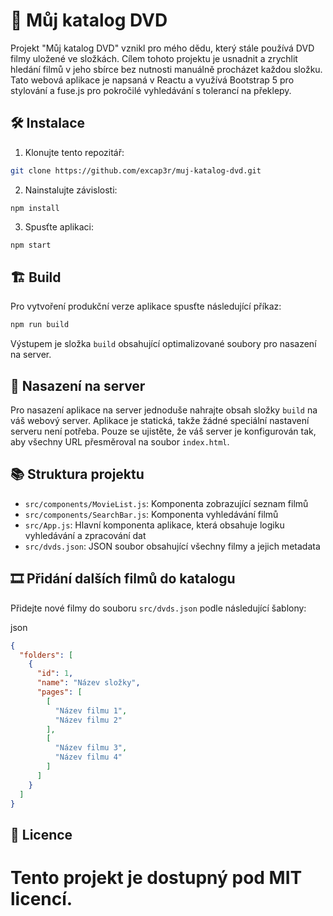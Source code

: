 📀 Můj katalog DVD
==================

Projekt "Můj katalog DVD" vznikl pro mého dědu, který stále používá DVD filmy uložené ve složkách. Cílem tohoto projektu je usnadnit a zrychlit hledání filmů v jeho sbírce bez nutnosti manuálně procházet každou složku. Tato webová aplikace je napsaná v Reactu a využívá Bootstrap 5 pro stylování a fuse.js pro pokročilé vyhledávání s tolerancí na překlepy.

🛠️ Instalace
-------------

1.  Klonujte tento repozitář:

```bash
git clone https://github.com/excap3r/muj-katalog-dvd.git
```

2.  Nainstalujte závislosti:

`npm install`

3.  Spusťte aplikaci:

```bash
npm start
```

🏗️ Build
---------

Pro vytvoření produkční verze aplikace spusťte následující příkaz:


```bash
npm run build
```

Výstupem je složka `build` obsahující optimalizované soubory pro nasazení na server.

🚀 Nasazení na server
---------------------

Pro nasazení aplikace na server jednoduše nahrajte obsah složky `build` na váš webový server. Aplikace je statická, takže žádné speciální nastavení serveru není potřeba. Pouze se ujistěte, že váš server je konfigurován tak, aby všechny URL přesměroval na soubor `index.html`.

📚 Struktura projektu
---------------------

*   `src/components/MovieList.js`: Komponenta zobrazující seznam filmů
*   `src/components/SearchBar.js`: Komponenta vyhledávání filmů
*   `src/App.js`: Hlavní komponenta aplikace, která obsahuje logiku vyhledávání a zpracování dat
*   `src/dvds.json`: JSON soubor obsahující všechny filmy a jejich metadata

🎞️ Přidání dalších filmů do katalogu
-------------------------------------

Přidejte nové filmy do souboru `src/dvds.json` podle následující šablony:

json

```json
{
  "folders": [
    {
      "id": 1,
      "name": "Název složky",
      "pages": [
        [
          "Název filmu 1",
          "Název filmu 2"
        ],
        [
          "Název filmu 3",
          "Název filmu 4"
        ]
      ]
    }
  ]
}
```

📝 Licence
----------

Tento projekt je dostupný pod MIT licencí.
=======
